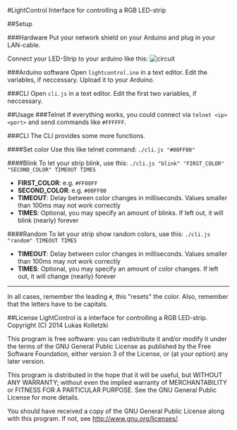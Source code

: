 #LightControl
Interface for controlling a RGB LED-strip

##Setup

###Hardware
Put your network shield on your Arduino and plug in your LAN-cable.

Connect your LED-Strip to your arduino like this:
![circuit](http://arduino4projects.com/wp-content/uploads/2013/04/RGB-LED-Strip-Circuit.jpg)

###Arduino software
Open `lightcontrol.ino` in a text editor.
Edit the variables, if neccessary.
Upload it to your Arduino.

###CLI
Open `cli.js` in a text editor.
Edit the first two variables, if neccessary.

##Usage
###Telnet
If everything works, you could connect via `telnet <ip> <port>` and send commands like `#FFFFFF`.

###CLI
The CLI provides some more functions.

####Set color
Use this like telnet command: `./cli.js "#00FF00"`

####Blink
To let your strip blink, use this: `./cli.js "blink" "FIRST_COLOR" "SECOND_COLOR" TIMEOUT TIMES`

- __FIRST_COLOR__: e.g. `#FF00FF`
- __SECOND_COLOR__: e.g. `#00FF00`
- __TIMEOUT__: Delay between color changes in milliseconds. Values smaller than 100ms may not work correctly
- __TIMES__: Optional, you may specify an amount of blinks. If left out, it will blink (nearly) forever

####Random
To let your strip show random colors, use this: `./cli.js "random" TIMEOUT TIMES`

- __TIMEOUT__: Delay between color changes in milliseconds. Values smaller than 100ms may not work correctly
- __TIMES__: Optional, you may specify an amount of color changes. If left out, it will change (nearly) forever

---

In all cases, remember the leading `#`, this "resets" the color. Also, remember that the letters have to be capitals.

##License
LightControl is a interface for controlling a RGB LED-strip. Copyright (C) 2014 Lukas Kolletzki

This program is free software: you can redistribute it and/or modify it under the terms of the GNU General Public License as published by the Free Software Foundation, either version 3 of the License, or (at your option) any later 
version.

This program is distributed in the hope that it will be useful, but WITHOUT ANY WARRANTY; without even the implied warranty of MERCHANTABILITY or FITNESS FOR A PARTICULAR PURPOSE. See the GNU General Public License for more 
details.

You should have received a copy of the GNU General Public License along with this program. If not, see http://www.gnu.org/licenses/.
